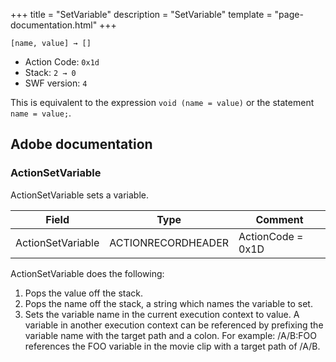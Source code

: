 +++
title = "SetVariable"
description = "SetVariable"
template = "page-documentation.html"
+++

```
[name, value] → []
```

- Action Code: `0x1d`
- Stack: `2 → 0`
- SWF version: `4`

This is equivalent to the expression `void (name = value)` or the statement `name = value;`.

## Adobe documentation

### ActionSetVariable

ActionSetVariable sets a variable.

| Field             | Type               | Comment           |
|-------------------|--------------------|-------------------|
| ActionSetVariable | ACTIONRECORDHEADER | ActionCode = 0x1D |

ActionSetVariable does the following:
1. Pops the value off the stack.
2. Pops the name off the stack, a string which names the variable to set.
3. Sets the variable name in the current execution context to value.
A variable in another execution context can be referenced by prefixing the variable name with the target path
and a colon. For example: /A/B:FOO references the FOO variable in the movie clip with a target path of /A/B.
